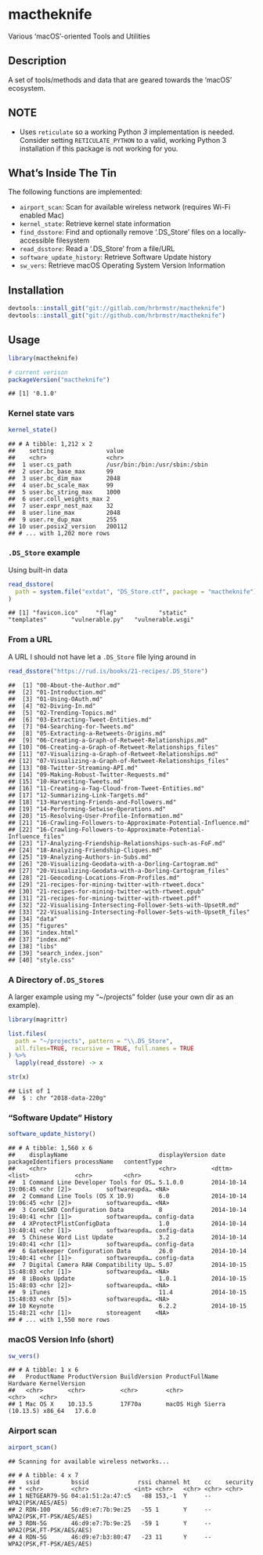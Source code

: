 
# mactheknife

Various ‘macOS’-oriented Tools and Utilities

## Description

A set of tools/methods and data that are geared towards the ‘macOS’
ecosystem.

## NOTE

  - Uses `reticulate` so a working Python *3* implementation is needed.
    Consider setting `RETICULATE_PYTHON` to a valid, working Python 3
    installation if this package is not working for you.

## What’s Inside The Tin

The following functions are implemented:

  - `airport_scan`: Scan for available wireless network (requires Wi-Fi
    enabled Mac)
  - `kernel_state`: Retrieve kernel state information
  - `find_dsstore`: Find and optionally remove ‘.DS\_Store’ files on a
    locally-accessible filesystem
  - `read_dsstore`: Read a ‘.DS\_Store’ from a file/URL
  - `software_update_history`: Retrieve Software Update history
  - `sw_vers`: Retrieve macOS Operating System Version Information

## Installation

``` r
devtools::install_git("git://gitlab.com/hrbrmstr/mactheknife")
devtools::install_git("git://github.com/hrbrmstr/mactheknife")
```

## Usage

``` r
library(mactheknife)

# current verison
packageVersion("mactheknife")
```

    ## [1] '0.1.0'

### Kernel state vars

``` r
kernel_state()
```

    ## # A tibble: 1,212 x 2
    ##    setting               value                        
    ##    <chr>                 <chr>                        
    ##  1 user.cs_path          /usr/bin:/bin:/usr/sbin:/sbin
    ##  2 user.bc_base_max      99                           
    ##  3 user.bc_dim_max       2048                         
    ##  4 user.bc_scale_max     99                           
    ##  5 user.bc_string_max    1000                         
    ##  6 user.coll_weights_max 2                            
    ##  7 user.expr_nest_max    32                           
    ##  8 user.line_max         2048                         
    ##  9 user.re_dup_max       255                          
    ## 10 user.posix2_version   200112                       
    ## # ... with 1,202 more rows

### `.DS_Store` example

Using built-in data

``` r
read_dsstore(
  path = system.file("extdat", "DS_Store.ctf", package = "mactheknife")
)
```

    ## [1] "favicon.ico"     "flag"            "static"          "templates"       "vulnerable.py"   "vulnerable.wsgi"

### From a URL

A URL I should not have let a `.DS_Store` file lying around
    in

``` r
read_dsstore("https://rud.is/books/21-recipes/.DS_Store")
```

    ##  [1] "00-About-the-Author.md"                                        
    ##  [2] "01-Introduction.md"                                            
    ##  [3] "01-Using-OAuth.md"                                             
    ##  [4] "02-Diving-In.md"                                               
    ##  [5] "02-Trending-Topics.md"                                         
    ##  [6] "03-Extracting-Tweet-Entities.md"                               
    ##  [7] "04-Searching-for-Tweets.md"                                    
    ##  [8] "05-Extracting-a-Retweets-Origins.md"                           
    ##  [9] "06-Creating-a-Graph-of-Retweet-Relationships.md"               
    ## [10] "06-Creating-a-Graph-of-Retweet-Relationships_files"            
    ## [11] "07-Visualizing-a-Graph-of-Retweet-Relationships.md"            
    ## [12] "07-Visualizing-a-Graph-of-Retweet-Relationships_files"         
    ## [13] "08-Twitter-Streaming-API.md"                                   
    ## [14] "09-Making-Robust-Twitter-Requests.md"                          
    ## [15] "10-Harvesting-Tweets.md"                                       
    ## [16] "11-Creating-a-Tag-Cloud-from-Tweet-Entities.md"                
    ## [17] "12-Summarizing-Link-Targets.md"                                
    ## [18] "13-Harvesting-Friends-and-Followers.md"                        
    ## [19] "14-Performing-Setwise-Operations.md"                           
    ## [20] "15-Resolving-User-Profile-Information.md"                      
    ## [21] "16-Crawling-Followers-to-Approximate-Potential-Influence.md"   
    ## [22] "16-Crawling-Followers-to-Approximate-Potential-Influence_files"
    ## [23] "17-Analyzing-Friendship-Relationships-such-as-FoF.md"          
    ## [24] "18-Analyzing-Friendship-Cliques.md"                            
    ## [25] "19-Analyzing-Authors-in-Subs.md"                               
    ## [26] "20-Visualizing-Geodata-with-a-Dorling-Cartogram.md"            
    ## [27] "20-Visualizing-Geodata-with-a-Dorling-Cartogram_files"         
    ## [28] "21-Geocoding-Locations-From-Profiles.md"                       
    ## [29] "21-recipes-for-mining-twitter-with-rtweet.docx"                
    ## [30] "21-recipes-for-mining-twitter-with-rtweet.epub"                
    ## [31] "21-recipes-for-mining-twitter-with-rtweet.pdf"                 
    ## [32] "22-Visualising-Intersecting-Follower-Sets-with-UpsetR.md"      
    ## [33] "22-Visualising-Intersecting-Follower-Sets-with-UpsetR_files"   
    ## [34] "data"                                                          
    ## [35] "figures"                                                       
    ## [36] "index.html"                                                    
    ## [37] "index.md"                                                      
    ## [38] "libs"                                                          
    ## [39] "search_index.json"                                             
    ## [40] "style.css"

### A Directory of`.DS_Store`s

A larger example using my “~/projects” folder (use your own dir as an
example).

``` r
library(magrittr)

list.files(
  path = "~/projects", pattern = "\\.DS_Store", 
  all.files=TRUE, recursive = TRUE, full.names = TRUE
) %>% 
  lapply(read_dsstore) -> x

str(x)
```

    ## List of 1
    ##  $ : chr "2018-data-220g"

### “Software Update” History

``` r
software_update_history()
```

    ## # A tibble: 1,560 x 6
    ##    displayName                          displayVersion date                packageIdentifiers processName   contentType
    ##    <chr>                                <chr>          <dttm>              <list>             <chr>         <chr>      
    ##  1 Command Line Developer Tools for OS… 5.1.0.0        2014-10-14 19:06:45 <chr [2]>          softwareupda… <NA>       
    ##  2 Command Line Tools (OS X 10.9)       6.0            2014-10-14 19:06:45 <chr [2]>          softwareupda… <NA>       
    ##  3 CoreLSKD Configuration Data          8              2014-10-14 19:40:41 <chr [1]>          softwareupda… config-data
    ##  4 XProtectPlistConfigData              1.0            2014-10-14 19:40:41 <chr [1]>          softwareupda… config-data
    ##  5 Chinese Word List Update             3.2            2014-10-14 19:40:41 <chr [1]>          softwareupda… config-data
    ##  6 Gatekeeper Configuration Data        26.0           2014-10-14 19:40:41 <chr [1]>          softwareupda… config-data
    ##  7 Digital Camera RAW Compatibility Up… 5.07           2014-10-15 15:48:03 <chr [1]>          softwareupda… <NA>       
    ##  8 iBooks Update                        1.0.1          2014-10-15 15:48:03 <chr [2]>          softwareupda… <NA>       
    ##  9 iTunes                               11.4           2014-10-15 15:48:03 <chr [5]>          softwareupda… <NA>       
    ## 10 Keynote                              6.2.2          2014-10-15 15:48:21 <chr [1]>          storeagent    <NA>       
    ## # ... with 1,550 more rows

### macOS Version Info (short)

``` r
sw_vers()
```

    ## # A tibble: 1 x 6
    ##   ProductName ProductVersion BuildVersion ProductFullName             Hardware KernelVersion
    ##   <chr>       <chr>          <chr>        <chr>                       <chr>    <chr>        
    ## 1 Mac OS X    10.13.5        17F70a       macOS High Sierra (10.13.5) x86_64   17.6.0

### Airport scan

``` r
airport_scan()
```

    ## Scanning for available wireless networks...

    ## # A tibble: 4 x 7
    ##   ssid         bssid              rssi channel ht    cc    security                
    ## * <chr>        <chr>             <int> <chr>   <chr> <chr> <chr>                   
    ## 1 NETGEAR79-5G 04:a1:51:2a:47:c5   -88 153,-1  Y     --    WPA2(PSK/AES/AES)       
    ## 2 RDN-100      56:d9:e7:7b:9e:25   -55 1       Y     --    WPA2(PSK,FT-PSK/AES/AES)
    ## 3 RDN-5G       46:d9:e7:7b:9e:25   -59 1       Y     --    WPA2(PSK,FT-PSK/AES/AES)
    ## 4 RDN-5G       46:d9:e7:b3:80:47   -23 11      Y     --    WPA2(PSK,FT-PSK/AES/AES)

